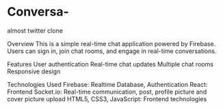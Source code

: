 # Conversa-
almost twitter clone

Overview
This is a simple real-time chat application powered by Firebase. Users can sign in, join chat rooms, and engage in real-time conversations.

Features
User authentication
Real-time chat updates
Multiple chat rooms
Responsive design


Technologies Used
Firebase: Realtime Database, Authentication
React: Frontend
Socket.io: Real-time communication, post, profile picture and cover picture upload
HTML5, CSS3, JavaScript: Frontend technologies
